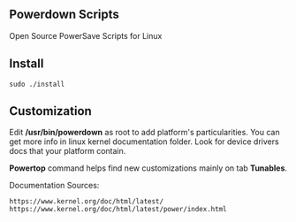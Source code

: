 ## Powerdown Scripts
Open Source PowerSave Scripts for Linux

## Install
    
    sudo ./install
## Customization 

Edit **/usr/bin/powerdown** as root to add platform's particularities. 
You can get more info in linux kernel documentation folder. Look for device drivers docs that your platform contain.

**Powertop** command helps find new customizations mainly on tab **Tunables**.


Documentation Sources:

    https://www.kernel.org/doc/html/latest/
    https://www.kernel.org/doc/html/latest/power/index.html
